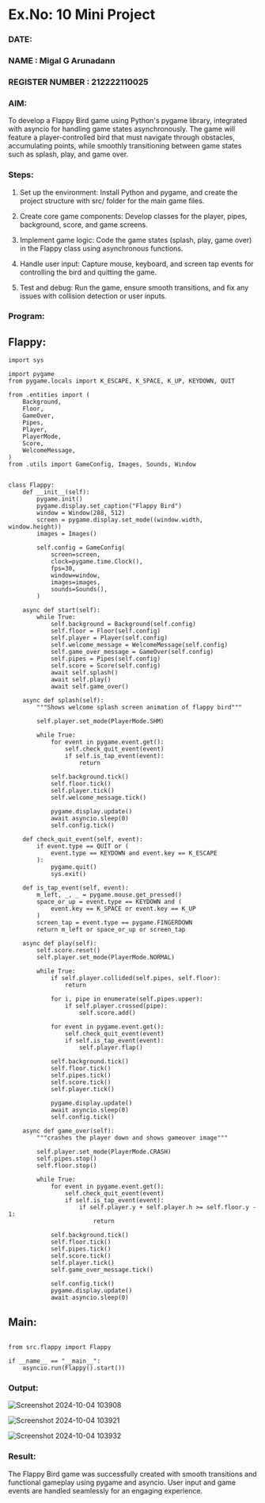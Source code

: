 # Ex.No: 10   Mini Project 
### DATE:
### NAME : Migal G Arunadann
### REGISTER NUMBER : 212222110025
### AIM: 

To develop a Flappy Bird game using Python's pygame library, integrated with asyncio for handling game states asynchronously. 
The game will feature a player-controlled bird that must navigate through obstacles, accumulating points, while smoothly 
transitioning between game states such as splash, play, and game over.

### Steps:
1. Set up the environment: Install Python and pygame, and create the project structure with src/ folder for the main game files.

2. Create core game components: Develop classes for the player, pipes, background, score, and game screens.

3. Implement game logic: Code the game states (splash, play, game over) in the Flappy class using asynchronous functions.

4. Handle user input: Capture mouse, keyboard, and screen tap events for controlling the bird and quitting the game.

5. Test and debug: Run the game, ensure smooth transitions, and fix any issues with collision detection or user inputs.

### Program:

## Flappy:
```import asyncio
import sys

import pygame
from pygame.locals import K_ESCAPE, K_SPACE, K_UP, KEYDOWN, QUIT

from .entities import (
    Background,
    Floor,
    GameOver,
    Pipes,
    Player,
    PlayerMode,
    Score,
    WelcomeMessage,
)
from .utils import GameConfig, Images, Sounds, Window


class Flappy:
    def __init__(self):
        pygame.init()
        pygame.display.set_caption("Flappy Bird")
        window = Window(288, 512)
        screen = pygame.display.set_mode((window.width, window.height))
        images = Images()

        self.config = GameConfig(
            screen=screen,
            clock=pygame.time.Clock(),
            fps=30,
            window=window,
            images=images,
            sounds=Sounds(),
        )

    async def start(self):
        while True:
            self.background = Background(self.config)
            self.floor = Floor(self.config)
            self.player = Player(self.config)
            self.welcome_message = WelcomeMessage(self.config)
            self.game_over_message = GameOver(self.config)
            self.pipes = Pipes(self.config)
            self.score = Score(self.config)
            await self.splash()
            await self.play()
            await self.game_over()

    async def splash(self):
        """Shows welcome splash screen animation of flappy bird"""

        self.player.set_mode(PlayerMode.SHM)

        while True:
            for event in pygame.event.get():
                self.check_quit_event(event)
                if self.is_tap_event(event):
                    return

            self.background.tick()
            self.floor.tick()
            self.player.tick()
            self.welcome_message.tick()

            pygame.display.update()
            await asyncio.sleep(0)
            self.config.tick()

    def check_quit_event(self, event):
        if event.type == QUIT or (
            event.type == KEYDOWN and event.key == K_ESCAPE
        ):
            pygame.quit()
            sys.exit()

    def is_tap_event(self, event):
        m_left, _, _ = pygame.mouse.get_pressed()
        space_or_up = event.type == KEYDOWN and (
            event.key == K_SPACE or event.key == K_UP
        )
        screen_tap = event.type == pygame.FINGERDOWN
        return m_left or space_or_up or screen_tap

    async def play(self):
        self.score.reset()
        self.player.set_mode(PlayerMode.NORMAL)

        while True:
            if self.player.collided(self.pipes, self.floor):
                return

            for i, pipe in enumerate(self.pipes.upper):
                if self.player.crossed(pipe):
                    self.score.add()

            for event in pygame.event.get():
                self.check_quit_event(event)
                if self.is_tap_event(event):
                    self.player.flap()

            self.background.tick()
            self.floor.tick()
            self.pipes.tick()
            self.score.tick()
            self.player.tick()

            pygame.display.update()
            await asyncio.sleep(0)
            self.config.tick()

    async def game_over(self):
        """crashes the player down and shows gameover image"""

        self.player.set_mode(PlayerMode.CRASH)
        self.pipes.stop()
        self.floor.stop()

        while True:
            for event in pygame.event.get():
                self.check_quit_event(event)
                if self.is_tap_event(event):
                    if self.player.y + self.player.h >= self.floor.y - 1:
                        return

            self.background.tick()
            self.floor.tick()
            self.pipes.tick()
            self.score.tick()
            self.player.tick()
            self.game_over_message.tick()

            self.config.tick()
            pygame.display.update()
            await asyncio.sleep(0)
```

## Main:

```import asyncio

from src.flappy import Flappy

if __name__ == "__main__":
    asyncio.run(Flappy().start())
```

### Output:

![Screenshot 2024-10-04 103908](https://github.com/user-attachments/assets/1bd702bd-f96e-4274-a1ca-03a40d92eb31)

![Screenshot 2024-10-04 103921](https://github.com/user-attachments/assets/85b70107-c0bb-4e6f-b18b-150e1b675e7f)

![Screenshot 2024-10-04 103932](https://github.com/user-attachments/assets/12fd4bbe-ca0d-4713-989e-2a544588feaa)



### Result:
The Flappy Bird game was successfully created with smooth transitions and functional gameplay using pygame and asyncio. 
User input and game events are handled seamlessly for an engaging experience.

